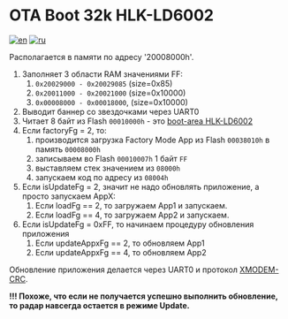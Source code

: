 # OTA Boot 32k HLK-LD6002
[![en](https://img.shields.io/badge/lang-en-blue.svg)](ota_boot_32k-hlk-ld6002.md)
[![ru](https://img.shields.io/badge/lang-ru-green.svg)](ota_boot_32k-hlk-ld6002.ru.md)

Располагается в памяти по адресу '20008000h'.

1. Заполняет 3 области RAM значениями FF:
   1. `0x20029000 - 0x20029085` (size=0x85)
   2. `0x20011000 - 0x20021000` (size=0x10000)
   3. `0x00008000 - 0x00018000`, (size=0x10000)
2. Выводит баннер со звездочками через UART0
3. Читает 8 байт из Flash `00010000h` - это [boot-area HLK-LD6002](boot-area-structure-hlk-ld6002.md)
4. Если factoryFg = 2, то:
   1. производится загрузка Factory Mode App из Flash `00038010h` в память `00008000h`
   2. записываем во Flash `00010007h` 1 байт `FF`
   3. выставляем стек значением из `08000h`
   4. запускаем код по адресу из `08004h`
5. Если isUpdateFg = 2, значит не надо обновлять приложение, а просто запускаем AppX:
   1. Если loadFg == 2, то загружаем App1 и запускаем.
   2. Если loadFg == 4, то загружаем App2 и запускаем.
6. Если isUpdateFg = 0xFF, то начинаем процедуру обновления приложения
   1. Если updateAppxFg == 2, то обновляем App1
   2. Если updateAppxFg == 4, то обновляем App2

Обновление приложения делается через UART0 и протокол [XMODEM-CRC](https://en.wikipedia.org/wiki/XMODEM#XMODEM-CRC).

**!!! Похоже, что если не получается успешно выполнить обновление, то радар навсегда остается в режиме Update.**
